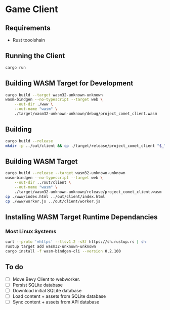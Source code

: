 # Game Client

## Requirements
- Rust tooolshain

## Running the Client
```sh
cargo run
```

## Building WASM Target for Development
```sh
cargo build --target wasm32-unknown-unknown
wasm-bindgen --no-typescript --target web \
    --out-dir ./www \
    --out-name "wasm" \
    ./target/wasm32-unknown-unknown/debug/project_comet_client.wasm
```

## Building
```sh
cargo build --release
mkdir -p ../out/client && cp ./target/release/project_comet_client "$_"
```

## Building WASM Target
```sh
cargo build --release --target wasm32-unknown-unknown
wasm-bindgen --no-typescript --target web \
    --out-dir ../out/client \
    --out-name "wasm" \
    ./target/wasm32-unknown-unknown/release/project_comet_client.wasm
cp ./www/index.html ../out/client/index.html
cp ./www/worker.js ../out/client/worker.js
```

## Installing WASM Target Runtime Dependancies
### Most Linux Systems
```sh
curl --proto '=https' --tlsv1.2 -sSf https://sh.rustup.rs | sh
rustup target add wasm32-unknown-unknown
cargo install -f wasm-bindgen-cli --version 0.2.100
```

## To do
- [ ] Move Bevy Client to webworker.
- [ ] Persist SQLite database
- [ ] Download initial SQLite database
- [ ] Load content + assets from SQLite database
- [ ] Sync content + assets from API database
